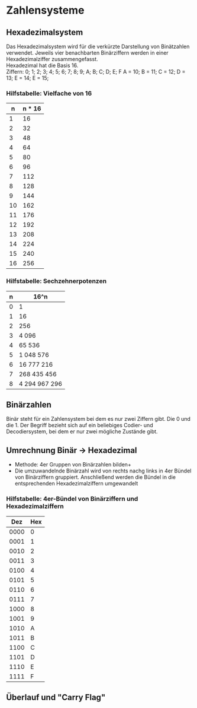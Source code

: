 # Zahlensysteme
## Hexadezimalsystem
Das Hexadezimalsystem wird für die verkürzte Darstellung von Binätzahlen verwendet. Jeweils vier benachbarten Binärziffern werden in einer Hexadezimalziffer zusammengefasst.  
Hexadezimal hat die Basis 16.  
Ziffern: 0; 1; 2; 3; 4; 5; 6; 7; 8; 9; A; B; C; D; E; F
A = 10; B = 11; C = 12; D = 13; E = 14; E = 15; 
### Hilfstabelle: Vielfache von 16
|n|n * 16|
|---|---|
|1|16|  
|2|32|   
|3|48|
|4|64|
|5|80|
|6|96|
|7|112|
|8|128|
|9|144|
|10|162|
|11|176|
|12|192|
|13|208|
|14|224|
|15|240|
|16|256|

### Hilfstabelle: Sechzehnerpotenzen
|n|16^n|
|---|---|
|0|1|
|1|16|
|2|256|
|3|4 096|
|4|65 536|
|5|1 048 576|
|6|16 777 216|
|7|268 435 456|
|8|4 294 967 296|

## Binärzahlen
Binär steht für ein Zahlensystem bei dem es nur zwei Ziffern gibt. Die 0 und die 1. Der Begriff bezieht sich auf ein beliebiges Codier- und Decodiersystem, bei dem er nur zwei mögliche Zustände gibt.

## Umrechnung Binär -> Hexadezimal
+ Methode: 4er Gruppen von Binärzahlen bilden+
+ Die umzuwandelnde Binärzahl wird von rechts nachg links in 4er Bündel von Binärziffern gruppiert. Anschließend werden die Bündel in  die entsprechenden Hexadezimalziffern umgewandelt
### Hilfstabelle: 4er-Bündel von Binärziffern und Hexadezimalziffern
|Dez|Hex|
|---|---|
|0000|0|
|0001|1|
|0010|2|
|0011|3|
|0100|4|
|0101|5|
|0110|6|
|0111|7|
|1000|8|
|1001|9|
|1010|A|
|1011|B|
|1100|C|
|1101|D|
|1110|E|
|1111|F|

## Überlauf und "Carry Flag"
